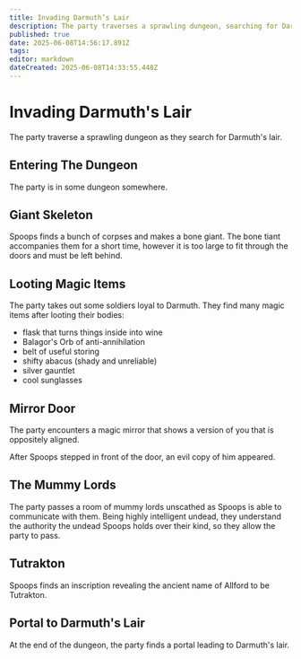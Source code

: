 ```yaml
---
title: Invading Darmuth’s Lair
description: The party traverses a sprawling dungeon, searching for Darmuth
published: true
date: 2025-06-08T14:56:17.891Z
tags: 
editor: markdown
dateCreated: 2025-06-08T14:33:55.448Z
---
```


# Invading Darmuth's Lair
The party traverse a sprawling dungeon as they search for Darmuth's lair.

## Entering The Dungeon
The party is in some dungeon somewhere.


## Giant Skeleton
Spoops finds a bunch of corpses and makes a bone giant. The bone tiant accompanies them for a short time, however it is too large to fit through the doors and must be left behind.


## Looting Magic Items
The party takes out some soldiers loyal to Darmuth. They find many magic items after looting their bodies:
- flask that turns things inside into wine
- Balagor's Orb of anti-annihilation
- belt of useful storing
- shifty abacus (shady and unreliable)
- silver gauntlet
- cool sunglasses

## Mirror Door
The party encounters a magic mirror that shows a version of you that is oppositely aligned. 

After Spoops stepped in front of the door, an evil copy of him appeared.




## The Mummy Lords
The party passes a room of mummy lords unscathed as Spoops is able to communicate with them. Being highly intelligent undead, they understand the authority the undead Spoops holds over their kind, so they allow the party to pass.


## Tutrakton
Spoops finds an inscription revealing the ancient name of Allford to be Tutrakton.


## Portal to Darmuth's Lair
At the end of the dungeon, the party finds a portal leading to Darmuth's lair.